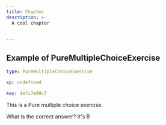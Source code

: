 ```yaml
---
title: Chapter
description: >-
  A cool chapter


---
```

## Example of PureMultipleChoiceExercise

```yaml
type: PureMultipleChoiceExercise

xp: undefined

key: 4efc7e09c7
```

This is a Pure multiple choice exercise.

What is the correct answer? It's B









